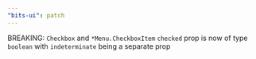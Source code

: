 ```yaml
---
"bits-ui": patch
---
```


BREAKING: `Checkbox` and `*Menu.CheckboxItem` `checked` prop is now of type `boolean` with `indeterminate` being a separate prop
